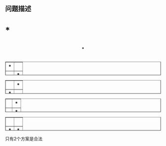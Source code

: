 
<h2>
问题描述
</h2>

# *


</th>
<th scope="col">
<div align="center">
<strong> </strong> 
</div>
</th>
</tr>
<tr>
<td>
<div align="center">
<strong>*</strong> 
</div>
</td>
<td>
<div align="center">
<strong> </strong> 
</div>
</td>
</tr>
</tbody>
</table>
</th>
<th scope="col">
<table border="1" height="44" width="48">
<tbody>
<tr>
<th scope="col">
<strong>*</strong> 
</th>
<th scope="col">
 
</th>
</tr>
<tr>
<td>
 
</td>
<td>
<div align="center">
<strong>*</strong> 
</div>
</td>
</tr>
</tbody>
</table>
</th>
<th scope="col">
<table border="1" height="44" width="48">
<tbody>
<tr>
<th scope="col">
 
</th>
<th scope="col">
<strong>*</strong> 
</th>
</tr>
<tr>
<td>
<div align="center">
<strong>*</strong> 
</div>
</td>
<td>
 
</td>
</tr>
</tbody>
</table>
</th>
<th scope="col">
<table border="1" height="44" width="48">
<tbody>
<tr>
<th scope="col">
 
</th>
<th scope="col">
<strong>*</strong> 
</th>
</tr>
<tr>
<td>
 
</td>
<td>
<div align="center">
<strong>*</strong> 
</div>
</td>
</tr>
</tbody>
</table>
</th>
<th scope="col">
<table border="1" height="44" width="48">
<tbody>
<tr>
<th scope="col">
 
</th>
<th scope="col">
 
</th>
</tr>
<tr>
<td>
<div align="center">
<strong>*</strong> 
</div>
</td>
<td>
<div align="center">
<strong>*</strong> 
</div>
</td>
</tr>
</tbody>
</table>
</th>
</tr>
</tbody>
</table>
<p>
只有2个方案是合法
</p>
<p>
<br/>
</p>
